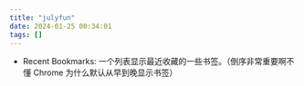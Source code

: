 ```yaml
---
title: "julyfun"
date: 2024-01-25 00:34:01
tags: []
---
```

- Recent Bookmarks: 一个列表显示最近收藏的一些书签。（倒序非常重要啊不懂 Chrome 为什么默认从早到晚显示书签）

